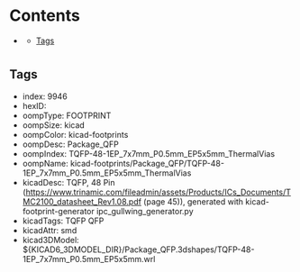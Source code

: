 



Contents
========

* [](#)
	* [Tags](#tags)

# 

## Tags

- index: 9946
- hexID: 
- oompType: FOOTPRINT
- oompSize: kicad
- oompColor: kicad-footprints
- oompDesc: Package_QFP
- oompIndex: TQFP-48-1EP_7x7mm_P0.5mm_EP5x5mm_ThermalVias
- oompName: kicad-footprints/Package_QFP/TQFP-48-1EP_7x7mm_P0.5mm_EP5x5mm_ThermalVias
- kicadDesc: TQFP, 48 Pin (https://www.trinamic.com/fileadmin/assets/Products/ICs_Documents/TMC2100_datasheet_Rev1.08.pdf (page 45)), generated with kicad-footprint-generator ipc_gullwing_generator.py
- kicadTags: TQFP QFP
- kicadAttr: smd
- kicad3DModel: ${KICAD6_3DMODEL_DIR}/Package_QFP.3dshapes/TQFP-48-1EP_7x7mm_P0.5mm_EP5x5mm.wrl
